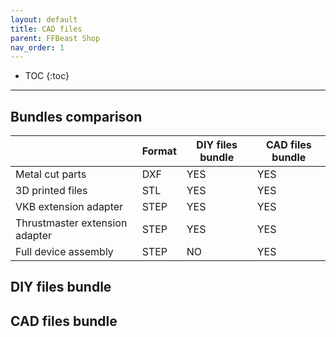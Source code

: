 ```yaml
---
layout: default
title: CAD files
parent: FFBeast Shop
nav_order: 1
---
```


- TOC
  {:toc}

---

## Bundles comparison
|                                | Format | DIY files bundle | CAD files bundle | 
|--------------------------------|--------|------------------|------------------|
| Metal cut parts                | DXF    | YES              | YES              | 
| 3D printed files               | STL    | YES              | YES              | 
| VKB extension adapter          | STEP   | YES              | YES              | 
| Thrustmaster extension adapter | STEP   | YES              | YES              | 
| Full device assembly           | STEP   | NO               | YES              | 


## DIY files bundle

## CAD files bundle